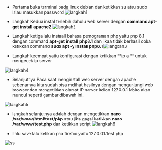 - Pertama buka terminal pada linux debian dan ketikkan su atau sudo lalau masukkan password
![langkah1](https://user-images.githubusercontent.com/103896829/202406725-ac235a33-72fd-4d15-870b-2075e97e1bc6.png)


- Langkah Kedua instal terlebih dahulu web server dengan **command apt-get install apache2**
![langkah2](https://user-images.githubusercontent.com/103896829/202406781-04b5b189-f3ca-4fb3-af88-d8a6edab6a07.png)


- Langkah ketiga lalu instaall bahasa pemograman php yaitu  php 8.1 dengan command **apt-get install php8.1** dan jikaa tidak berhasil coba ketikkan command **sudo apt -y install php8.1**
![langkah3](https://user-images.githubusercontent.com/103896829/202406808-ddf5f02f-c04b-419e-9059-f61b9c4169fa.png)



- Langkah keempat yaitu konfigurasi dengan ketikkan **ip a ** untuk mengecek ip server 

![langkah4](https://user-images.githubusercontent.com/103896829/202407006-db757357-736e-493a-b730-0bf3c05fb861.png)

- Selanjutnya Pada saat menginstall web server dengan apache sebenarnya kita sudah bisa melihat hasilnya dengan mengunjungi web browser dan mengetikkan alamat IP server kalian 127.0.0.1 Maka akan muncul seperti gambar dibawah ini.

![langkah5](https://user-images.githubusercontent.com/103896829/202407025-25a07e0c-4a19-4840-9a28-28511a52b854.png)

- langkah selanjutnya adalah dengan mengetikkan **nano /var/www/html/test/php** atau jika gagal ketikkan **nano /var/www/test.php** dan ketikkan script **<?php ?>** 
![langkah6](https://user-images.githubusercontent.com/103896829/202407115-19aace1b-e0a9-440b-b36a-e832ca0d66ee.png)


- Lalu save lalu ketikan paa firefox yaitu 127.0.0.1/test.php

![ss](https://user-images.githubusercontent.com/103896829/202407182-8c544156-53fd-4a31-a3bc-35524a0bfeee.png)
